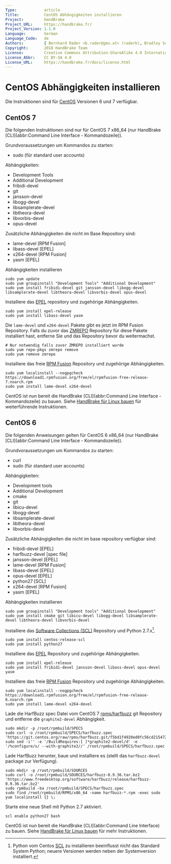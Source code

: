 ```yaml
---
Type:            article
Title:           CentOS Abhängigkeiten installieren
Project:         HandBrake
Project_URL:     https://handbrake.fr/
Project_Version: 1.1.0
Language:        German
Language_Code:   de
Authors:         [ Bernhard Rader <b.rader@gmx.at> (raderb), Bradley Sepos <bradley@bradleysepos.com> (BradleyS) ]
Copyright:       2018 HandBrake Team
License:         Creative Commons Attribution-ShareAlike 4.0 International
License_Abbr:    CC BY-SA 4.0
License_URL:     https://handbrake.fr/docs/license.html
---
```


CentOS Abhängigkeiten installieren
=================================

Die Instruktionen sind für [CentOS](https://centos.org) Versionen 6 und 7 verfügbar.

## CentOS 7

Die folgenden Instruktionen sind nur für CentOS 7 x86_64 (nur HandBrake [CLI](abbr:Command Line Interface - Kommandozeile)).

Grundvoraussetzungen um Kommandos zu starten:

- sudo (für standard user accounts)

Abhängigkeiten:

- Development Tools
- Additional Development
- fribidi-devel
- git
- jansson-devel
- libogg-devel
- libsamplerate-devel
- libtheora-devel
- libvorbis-devel
- opus-devel

Zusätzliche Abhängigkeiten die nicht im Base Repository sind:

- lame-devel [RPM Fusion]
- libass-devel [EPEL]
- x264-devel [RPM Fusion]
- yasm [EPEL]

Abhängigkeiten installieren

    sudo yum update
    sudo yum groupinstall "Development Tools" "Additional Development"
    sudo yum install fribidi-devel git jansson-devel libogg-devel libsamplerate-devel libtheora-devel libvorbis-devel opus-devel

Installiere das [EPEL](https://fedoraproject.org/wiki/EPEL) repository und zugehörige Abhängigkeiten.

    sudo yum install epel-release
    sudo yum install libass-devel yasm

Die `lame-devel` und `x264-devel` Pakete gibt es jetzt im RPM Fusion Repository. Falls du zuvor das [ZMREPO](https://zmrepo.zoneminder.com) Repository für diese Pakete installiert hast, entferne Sie und das Repository bevor du weitermachst.

    # Nur notwendig falls zuvor ZMREPO installiert wurde
    sudo yum repo-pkgs zmrepo remove
    sudo yum remove zmrepo

Installiere das freie [RPM Fusion](http://rpmfusion.org) Repository und zugehörige Abhängigkeiten.

    sudo yum localinstall --nogpgcheck https://download1.rpmfusion.org/free/el/rpmfusion-free-release-7.noarch.rpm
    sudo yum install lame-devel x264-devel

CentOS ist nun bereit die HandBrake [CLI](abbr:Command Line Interface - Kommandozeile) zu bauen. Siehe [HandBrake für Linux bauen](build-linux.html) für weiterführende Instruktionen.

## CentOS 6

Die folgenden Anweisungen gelten für CentOS 6 x86_64 (nur HandBrake [CLI](abbr:Command Line Interface - Kommandozeile)).

Grundvoraussetzungen um Kommandos zu starten:

- curl
- sudo (für standard user accounts)

Abhängigkeiten:

- Development tools
- Additional Development
- cmake
- git
- libicu-devel
- libogg-devel
- libsamplerate-devel
- libtheora-devel
- libvorbis-devel

Zusätzliche Abhängigkeiten die nicht im base repository verfügbar sind:

- fribidi-devel [EPEL]
- harfbuzz-devel [spec file]
- jansson-devel [EPEL]
- lame-devel [RPM Fusion]
- libass-devel [EPEL]
- opus-devel [EPEL]
- python27 [SCL]
- x264-devel [RPM Fusion]
- yasm [EPEL]

Abhängigkeiten installieren

    sudo yum groupinstall "Development tools" "Additional Development"
    sudo yum install cmake git libicu-devel libogg-devel libsamplerate-devel libtheora-devel libvorbis-devel

Installiere das [Software Collections (SCL)](https://wiki.centos.org/AdditionalResources/Repositories/SCL) Repository und Python 2.7.x[^python-centos-6].

    sudo yum install centos-release-scl
    sudo yum install python27

Installiere das [EPEL](https://fedoraproject.org/wiki/EPEL) Repository und zugehörige Abhängigkeiten.

    sudo yum install epel-release
    sudo yum install fribidi-devel jansson-devel libass-devel opus-devel yasm

Installiere das freie [RPM Fusion](http://rpmfusion.org) Repository und zugehörige Abhängigkeiten.

    sudo yum localinstall --nogpgcheck https://download1.rpmfusion.org/free/el/rpmfusion-free-release-6.noarch.rpm
    sudo yum install lame-devel x264-devel

Lade die HarfBuzz spec Datei vom CentOS 7 [rpms/harfbuzz](https://git.centos.org/summary/rpms!harfbuzz.git) git Repository und entferne die `graphite2-devel` Abhängigkeit.

    sudo mkdir -p /root/rpmbuild/SPECS
    sudo curl -o /root/rpmbuild/SPECS/harfbuzz.spec 'https://git.centos.org/raw/rpms/harfbuzz.git/f5bd1f4920ed0fc56cd21547294f7c34deeb4e4f/SPECS!harfbuzz.spec'
    sudo sed -i'' -e '/BuildRequires:[ ]*graphite2-devel/d' -e '/%configure/s/ --with-graphite2//' /root/rpmbuild/SPECS/harfbuzz.spec

Lade HarfBuzz herunter, baue und installiere es (stellt das `harfbuzz-devel` package zur Verfügung).

    sudo mkdir -p /root/rpmbuild/SOURCES
    sudo curl -o /root/rpmbuild/SOURCES/harfbuzz-0.9.36.tar.bz2 'https://www.freedesktop.org/software/harfbuzz/release/harfbuzz-0.9.36.tar.bz2'
    sudo rpmbuild -ba /root/rpmbuild/SPECS/harfbuzz.spec
    sudo find /root/rpmbuild/RPMS/x86_64 -name harfbuzz-*.rpm -exec sudo yum localinstall {} \;

Starte eine neue Shell mit Python 2.7 aktiviert.

    scl enable python27 bash

CentOS ist nun bereit die HandBrake [CLI](abbr:Command Line Interface) zu bauen. Siehe [HandBrake für Linux bauen](build-linux.html) für mehr Instruktionen.

[^python-centos-6]: Python vom Centos [SCL](https://wiki.centos.org/AdditionalResources/Repositories/SCL) zu installieren beeinflusst nicht das Standard System Python; neuere Versionen werden neben der Systemversion installiert.
